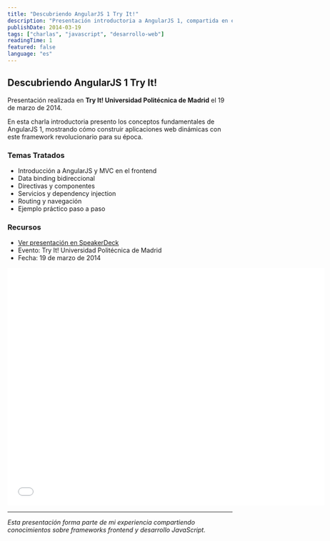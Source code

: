 ```yaml
---
title: "Descubriendo AngularJS 1 Try It!"
description: "Presentación introductoria a AngularJS 1, compartida en el evento Try It! de la Universidad Politécnica de Madrid."
publishDate: 2014-03-19
tags: ["charlas", "javascript", "desarrollo-web"]
readingTime: 1
featured: false
language: "es"
---
```


## Descubriendo AngularJS 1 Try It!

Presentación realizada en **Try It! Universidad Politécnica de Madrid** el 19 de marzo de 2014.

En esta charla introductoria presento los conceptos fundamentales de AngularJS 1, mostrando cómo construir aplicaciones web dinámicas con este framework revolucionario para su época.

### Temas Tratados

- Introducción a AngularJS y MVC en el frontend
- Data binding bidireccional
- Directivas y componentes
- Servicios y dependency injection
- Routing y navegación
- Ejemplo práctico paso a paso

### Recursos

- [Ver presentación en SpeakerDeck](https://speakerdeck.com/chernando/try-angularjs)
- Evento: Try It! Universidad Politécnica de Madrid
- Fecha: 19 de marzo de 2014

<iframe loading="lazy" id="talk_frame_91657" class="speakerdeck-iframe" src="//speakerdeck.com/player/357ed4b091e10131dbce721b1895ee96" width="710" height="532" style="aspect-ratio:710/532; border:0; padding:0; margin:0; background:transparent;" frameborder="0" allowtransparency="true" allowfullscreen="allowfullscreen"></iframe>

---

*Esta presentación forma parte de mi experiencia compartiendo conocimientos sobre frameworks frontend y desarrollo JavaScript.*